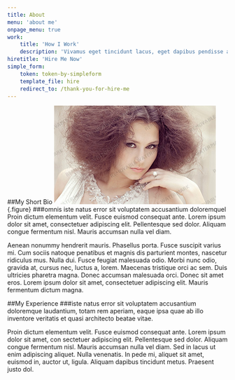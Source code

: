 ```yaml
---
title: About
menu: 'about me'
onpage_menu: true
work:
    title: 'How I Work'
    description: 'Vivamus eget tincidunt lacus, eget dapibus pendisse at tempus quam.'
hiretitle: 'Hire Me Now'
simple_form:
    token: token-by-simpleform
    template_file: hire
    redirect_to: /thank-you-for-hire-me
---
```


##My Short Bio
![About](page2_img1.jpg "About") {.figure}
###omnis iste natus error sit voluptatem accusantium doloremquel
Proin dictum elementum velit. Fusce euismod consequat ante. Lorem ipsum dolor sit amet, consectetuer adipiscing elit. Pellentesque sed dolor. Aliquam congue fermentum nisl. Mauris accumsan nulla vel diam.

Aenean nonummy hendrerit mauris. Phasellus porta. Fusce suscipit varius mi. Cum sociis natoque penatibus et magnis dis parturient montes, nascetur ridiculus mus. Nulla dui. Fusce feugiat malesuada odio. Morbi nunc odio, gravida at, cursus nec, luctus a, lorem. Maecenas tristique orci ac sem. Duis ultricies pharetra magna. Donec accumsan malesuada orci. Donec sit amet eros. Lorem ipsum dolor sit amet, consectetuer adipiscing elit. Mauris fermentum dictum magna.
                    
                    
##My Experience
###iste natus error sit voluptatem accusantium doloremque laudantium, totam rem aperiam, eaque ipsa quae ab illo inventore veritatis et quasi architecto beatae vitae.

Proin dictum elementum velit. Fusce euismod consequat ante. Lorem ipsum dolor sit amet, con
sectetuer adipiscing elit. Pellentesque sed dolor. Aliquam congue fermentum nisl. Mauris accumsan nulla vel diam. Sed in lacus ut enim adipiscing aliquet. Nulla venenatis. In pede mi, aliquet sit amet, euismod in, auctor ut, ligula. Aliquam dapibus tincidunt metus. Praesent justo dol.